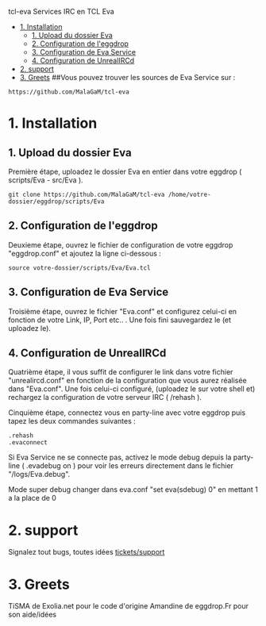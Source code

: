  tcl-eva
Services IRC en TCL Eva
- [1. Installation](#1-installation)
	- [1. Upload du dossier Eva](#1-upload-du-dossier-eva)
	- [2. Configuration de l'eggdrop](#2-configuration-de-leggdrop)
	- [3. Configuration de Eva Service](#3-configuration-de-eva-service)
	- [4. Configuration de UnrealIRCd](#4-configuration-de-unrealircd)
- [2. support](#2-support)
- [3. Greets](#3-greets)
##Vous pouvez trouver les sources de Eva Service sur :
```
https://github.com/MalaGaM/tcl-eva
```
# 1. Installation
## 1. Upload du dossier Eva
Première étape, uploadez le dossier Eva en entier dans votre eggdrop ( scripts/Eva - src/Eva ).
```
git clone https://github.com/MalaGaM/tcl-eva /home/votre-dossier/eggdrop/scripts/Eva
```

## 2. Configuration de l'eggdrop
Deuxieme étape, ouvrez le fichier de configuration de votre eggdrop "eggdrop.conf" et ajoutez la ligne ci-dessous :
```
source votre-dossier/scripts/Eva/Eva.tcl
```

## 3. Configuration de Eva Service
Troisième étape, ouvrez le fichier "Eva.conf" et configurez celui-ci en fonction de votre Link, IP, Port etc.. . Une fois fini sauvegardez le (et uploadez le).

## 4. Configuration de UnrealIRCd
Quatrième étape, il vous suffit de configurer le link dans votre fichier "unrealircd.conf" en fonction de la configuration que vous aurez réalisée dans "Eva.conf". Une fois celui-ci configuré, (uploadez le sur votre shell et) rechargez la configuration de votre serveur IRC ( /rehash ).

Cinquième étape, connectez vous en party-line avec votre eggdrop puis tapez les deux commandes suivantes :
```
.rehash
.evaconnect
```

Si Eva Service ne se connecte pas, activez le mode debug depuis la party-line ( .evadebug on ) pour voir les erreurs directement dans le fichier "/logs/Eva.debug".

Mode super debug changer dans eva.conf "set eva(sdebug) 0" en mettant 1 a la place de 0

# 2. support
Signalez tout bugs, toutes idées
[tickets/support]([#4-configuration-de-unrealircd](https://github.com/MalaGaM/tcl-eva/issues))

# 3. Greets
TiSMA de Exolia.net pour le code d'origine
Amandine de eggdrop.Fr pour son aide/idées

